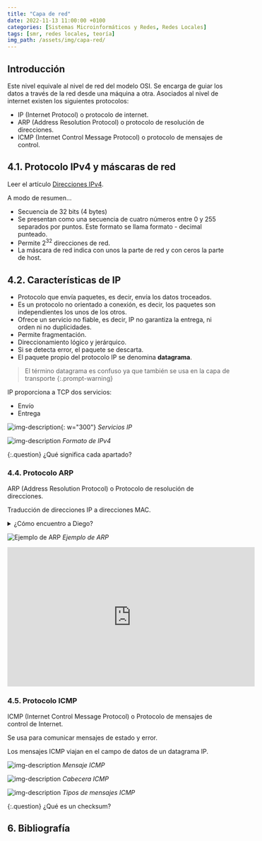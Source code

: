 ```yaml
---
title: "Capa de red"
date: 2022-11-13 11:00:00 +0100
categories: [Sistemas Microinformáticos y Redes, Redes Locales]
tags: [smr, redes locales, teoría]
img_path: /assets/img/capa-red/
---
```


## Introducción

Este nivel equivale al nivel de red del modelo OSI.
Se encarga de guiar los datos a través de la red desde una máquina a otra.
Asociados al nivel de internet existen los siguientes protocolos:

- IP (Internet Protocol) o protocolo de internet.
- ARP (Address Resolution Protocol) o protocolo de resolución de direcciones.
- ICMP (Internet Control Message Protocol) o protocolo de mensajes de control.

## 4.1. Protocolo IPv4 y máscaras de red

Leer el artículo [Direcciones IPv4](/posts/direcciones-ipv4/).

A modo de resumen...

- Secuencia de 32 bits (4 bytes)
- Se presentan como una secuencia de cuatro números entre 0 y 255 separados por puntos. Este formato se llama formato - decimal punteado.
- Permite 2<sup>32</sup> direcciones de red.
- La máscara de red indica con unos la parte de red y con ceros la parte de host.

## 4.2. Características de IP

- Protocolo que envía paquetes, es decir, envía los datos troceados.
- Es un protocolo no orientado a conexión, es decir, los paquetes son independientes los unos de los otros.
- Ofrece un servicio no fiable, es decir, IP no garantiza la entrega, ni orden ni no duplicidades.
- Permite fragmentación.
- Direccionamiento lógico y jerárquico.
- Si se detecta error, el paquete se descarta.
- El paquete propio del protocolo IP se denomina **datagrama**.

> El término datagrama es confuso ya que también se usa en la capa de transporte
{:.prompt-warning}

IP proporciona a TCP dos servicios:
- Envío
- Entrega

![img-description](serviciosIP.png){: w="300"}
_Servicios IP_

![img-description](formatoIPv4.png)
_Formato de IPv4_

{:.question}
¿Qué significa cada apartado?

### 4.4. Protocolo ARP

ARP (Address Resolution Protocol) o Protocolo de resolución de direcciones.

Traducción de direcciones IP a direcciones MAC.

<details class="card mb-2">
  <summary class="card-header question">¿Cómo encuentro a Diego?</summary>
  <div class="card-body" markdown="1">

Hago una petición broadcast solicitando que el equipo que tiene esta IP responda con su MAC.

  </div>
</details>

![Ejemplo de ARP](arp.png)
_Ejemplo de ARP_

<iframe width="560" height="315" src="https://www.youtube.com/embed/UFa9O0GfnsY" title="YouTube video player" frameborder="0" allow="accelerometer; autoplay; clipboard-write; encrypted-media; gyroscope; picture-in-picture; web-share" allowfullscreen></iframe>

### 4.5. Protocolo ICMP

ICMP (Internet Control Message Protocol) o Protocolo de mensajes de control de Internet.

Se usa para comunicar mensajes de estado y error.

Los mensajes ICMP viajan en el campo de datos de un datagrama IP.

![img-description](icmp.png)
_Mensaje ICMP_

![img-description](cabeceraIcmp.png)
_Cabecera ICMP_

![img-description](tiposDeMensajesIcmp.png)
_Tipos de mensajes ICMP_

{:.question}
¿Qué es un checksum?

## 6. Bibliografía

